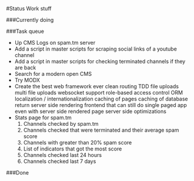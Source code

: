 #Status
Work stuff


###Currently doing


###Task queue
* Up CMS Logs on spam.tm server
* Add a script in master scripts for scraping social links of a youtube channel
* Add a script in master scripts for checking terminated channels if they are back
* Search for a modern open CMS
* Try MODX
* Create the best web framework ever
    clean routing
    TDD
    file uploads
    multi file uploads
    websocket support
    role-based access control
    ORM
    localization / internationalization
    caching of pages
    caching of database return
    server side rendering
    frontend that can still do single paged app even with server side rendered page
    server side optimizations
* Stats page for spam.tm
    1. Channels checked by spam.tm
    2. Channels checked that were terminated and their average spam score
    3. Channels with greater than 20% spam score
    4. List of indicators that got the most score
    5. Channels checked last 24 hours
    6. Channels checked last 7 days


###Done
